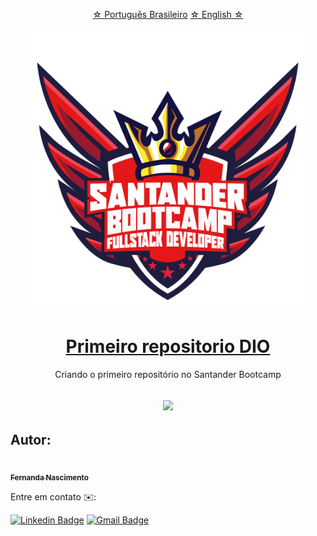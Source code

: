 <p align="center">
    <a href="https://github.com/Fernanda1701/primeiro-repositorio-dio/blob/main/README.md">☆ Português Brasileiro</a>
    <a href="https://github.com/Fernanda1701/primeiro-repositorio-dio/blob/main/README.eng.md">☆ English ☆</a> 
</p>


<p align="center">
  <img alt="santander-bootcamp" title="santander-bootcamp" src="./README/santander-bootcamp.png" width=450px" alt="" />
</p>


<h1 align="center">
    <a href="https://github.com/Fernanda1701/primeiro-repositorio-dio">Primeiro repositorio DIO </a>
</h1>
<p align="center">Criando o primeiro repositório no Santander Bootcamp</p>

<h2 align="center">
<img src="https://img.shields.io/static/v1?label=Status:&message=Completo ✅&color=32CD32&style=for-the-badge&logo=ghost"/>
</h2>








## Autor:

<a href="https://github.com/Fernanda1701">
 <img style="border-radius: 50%;" src="https://avatars.githubusercontent.com/Fernanda1701" width="80px;" alt=""/>
 <br />
 <sub><b>Fernanda Nascimento</b></sub></a> <a href="https://github.com/Fernanda1701"></a>

Entre em contato ✉️:

[![Linkedin Badge](https://img.shields.io/badge/-Fernanda-blue??style=plastic&logo=Linkedin&logoColor=white&link=https://www.linkedin.com/in/fnasci/)](https://www.linkedin.com/in/fnasci/)
[![Gmail Badge](https://img.shields.io/badge/-fnasci.1701@gmail.com-c14438?style=plastic&logo=Gmail&logoColor=white&link=mailto:fnasci.1701@gmail.com)](mailto:fnasci.1701@gmail.com)
